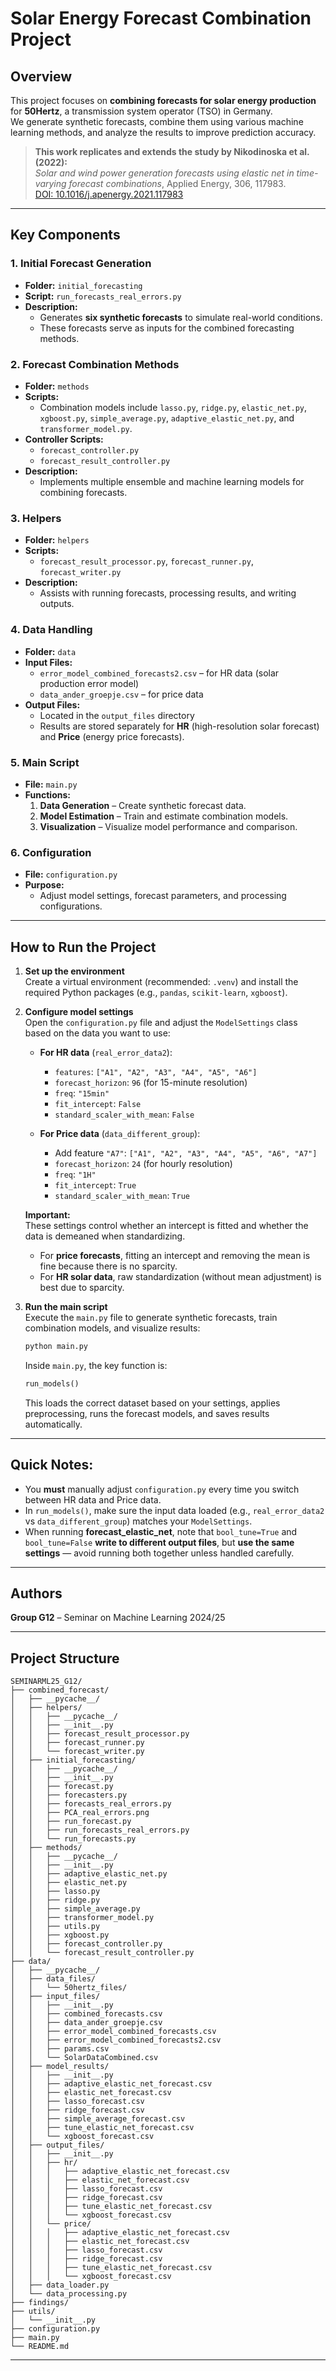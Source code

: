 
# Solar Energy Forecast Combination Project

## Overview

This project focuses on **combining forecasts for solar energy production** for **50Hertz**, a transmission system operator (TSO) in Germany.  
We generate synthetic forecasts, combine them using various machine learning methods, and analyze the results to improve prediction accuracy.

> **This work replicates and extends the study by Nikodinoska et al. (2022):**  
> *Solar and wind power generation forecasts using elastic net in time-varying forecast combinations*, Applied Energy, 306, 117983.  
> [DOI: 10.1016/j.apenergy.2021.117983](https://doi.org/10.1016/j.apenergy.2021.117983)

---

## Key Components

### 1. Initial Forecast Generation
- **Folder:** `initial_forecasting`
- **Script:** `run_forecasts_real_errors.py`
- **Description:** 
  - Generates **six synthetic forecasts** to simulate real-world conditions.
  - These forecasts serve as inputs for the combined forecasting methods.

### 2. Forecast Combination Methods
- **Folder:** `methods`
- **Scripts:** 
  - Combination models include `lasso.py`, `ridge.py`, `elastic_net.py`, `xgboost.py`, `simple_average.py`, `adaptive_elastic_net.py`, and `transformer_model.py`.
- **Controller Scripts:**
  - `forecast_controller.py`
  - `forecast_result_controller.py`
- **Description:**
  - Implements multiple ensemble and machine learning models for combining forecasts.

### 3. Helpers
- **Folder:** `helpers`
- **Scripts:** 
  - `forecast_result_processor.py`, `forecast_runner.py`, `forecast_writer.py`
- **Description:**
  - Assists with running forecasts, processing results, and writing outputs.

### 4. Data Handling
- **Folder:** `data`
- **Input Files:**
  - `error_model_combined_forecasts2.csv` – for HR data (solar production error model)
  - `data_ander_groepje.csv` – for price data
- **Output Files:**
  - Located in the `output_files` directory
  - Results are stored separately for **HR** (high-resolution solar forecast) and **Price** (energy price forecasts).

### 5. Main Script
- **File:** `main.py`
- **Functions:**
  1. **Data Generation** – Create synthetic forecast data.
  2. **Model Estimation** – Train and estimate combination models.
  3. **Visualization** – Visualize model performance and comparison.

### 6. Configuration
- **File:** `configuration.py`
- **Purpose:**
  - Adjust model settings, forecast parameters, and processing configurations.

---

## How to Run the Project

1. **Set up the environment**  
   Create a virtual environment (recommended: `.venv`) and install the required Python packages (e.g., `pandas`, `scikit-learn`, `xgboost`).

2. **Configure model settings**  
   Open the `configuration.py` file and adjust the `ModelSettings` class based on the data you want to use:

   - **For HR data** (`real_error_data2`):
     - `features`: `["A1", "A2", "A3", "A4", "A5", "A6"]`
     - `forecast_horizon`: `96` (for 15-minute resolution)
     - `freq`: `"15min"`
     - `fit_intercept`: `False`
     - `standard_scaler_with_mean`: `False`

   - **For Price data** (`data_different_group`):
     - Add feature `"A7"`: `["A1", "A2", "A3", "A4", "A5", "A6", "A7"]`
     - `forecast_horizon`: `24` (for hourly resolution)
     - `freq`: `"1H"`
     - `fit_intercept`: `True`
     - `standard_scaler_with_mean`: `True`

   **Important:**  
   These settings control whether an intercept is fitted and whether the data is demeaned when standardizing.  
   - For **price forecasts**, fitting an intercept and removing the mean is fine because there is no sparcity.
   - For **HR solar data**, raw standardization (without mean adjustment) is best due to sparcity.

3. **Run the main script**  
   Execute the `main.py` file to generate synthetic forecasts, train combination models, and visualize results:
   ```bash
   python main.py
   ```

   Inside `main.py`, the key function is:
   ```python
   run_models()
   ```
   This loads the correct dataset based on your settings, applies preprocessing, runs the forecast models, and saves results automatically.

---

## Quick Notes:

- You **must** manually adjust `configuration.py` every time you switch between HR data and Price data.
- In `run_models()`, make sure the input data loaded (e.g., `real_error_data2` vs `data_different_group`) matches your `ModelSettings`.
- When running **forecast_elastic_net**, note that `bool_tune=True` and `bool_tune=False` **write to different output files**, but **use the same settings** — avoid running both together unless handled carefully.

---

## Authors

**Group G12** – Seminar on Machine Learning 2024/25

---


## Project Structure

```
SEMINARML25_G12/
├── combined_forecast/
│   ├── __pycache__/
│   ├── helpers/
│   │   ├── __pycache__/
│   │   ├── __init__.py
│   │   ├── forecast_result_processor.py
│   │   ├── forecast_runner.py
│   │   └── forecast_writer.py
│   ├── initial_forecasting/
│   │   ├── __pycache__/
│   │   ├── __init__.py
│   │   ├── forecast.py
│   │   ├── forecasters.py
│   │   ├── forecasts_real_errors.py
│   │   ├── PCA_real_errors.png
│   │   ├── run_forecast.py
│   │   ├── run_forecasts_real_errors.py
│   │   └── run_forecasts.py
│   ├── methods/
│   │   ├── __pycache__/
│   │   ├── __init__.py
│   │   ├── adaptive_elastic_net.py
│   │   ├── elastic_net.py
│   │   ├── lasso.py
│   │   ├── ridge.py
│   │   ├── simple_average.py
│   │   ├── transformer_model.py
│   │   ├── utils.py
│   │   ├── xgboost.py
│   │   ├── forecast_controller.py
│   │   └── forecast_result_controller.py
├── data/
│   ├── __pycache__/
│   ├── data_files/
│   │   └── 50hertz_files/
│   ├── input_files/
│   │   ├── __init__.py
│   │   ├── combined_forecasts.csv
│   │   ├── data_ander_groepje.csv
│   │   ├── error_model_combined_forecasts.csv
│   │   ├── error_model_combined_forecasts2.csv
│   │   ├── params.csv
│   │   └── SolarDataCombined.csv
│   ├── model_results/
│   │   ├── __init__.py
│   │   ├── adaptive_elastic_net_forecast.csv
│   │   ├── elastic_net_forecast.csv
│   │   ├── lasso_forecast.csv
│   │   ├── ridge_forecast.csv
│   │   ├── simple_average_forecast.csv
│   │   ├── tune_elastic_net_forecast.csv
│   │   └── xgboost_forecast.csv
│   ├── output_files/
│   │   ├── __init__.py
│   │   ├── hr/
│   │   │   ├── adaptive_elastic_net_forecast.csv
│   │   │   ├── elastic_net_forecast.csv
│   │   │   ├── lasso_forecast.csv
│   │   │   ├── ridge_forecast.csv
│   │   │   ├── tune_elastic_net_forecast.csv
│   │   │   └── xgboost_forecast.csv
│   │   └── price/
│   │   │   ├── adaptive_elastic_net_forecast.csv
│   │   │   ├── elastic_net_forecast.csv
│   │   │   ├── lasso_forecast.csv
│   │   │   ├── ridge_forecast.csv
│   │   │   ├── tune_elastic_net_forecast.csv
│   │   │   └── xgboost_forecast.csv
│   ├── data_loader.py
│   └── data_processing.py
├── findings/
├── utils/
│   └── __init__.py
├── configuration.py
├── main.py
└── README.md

```

---